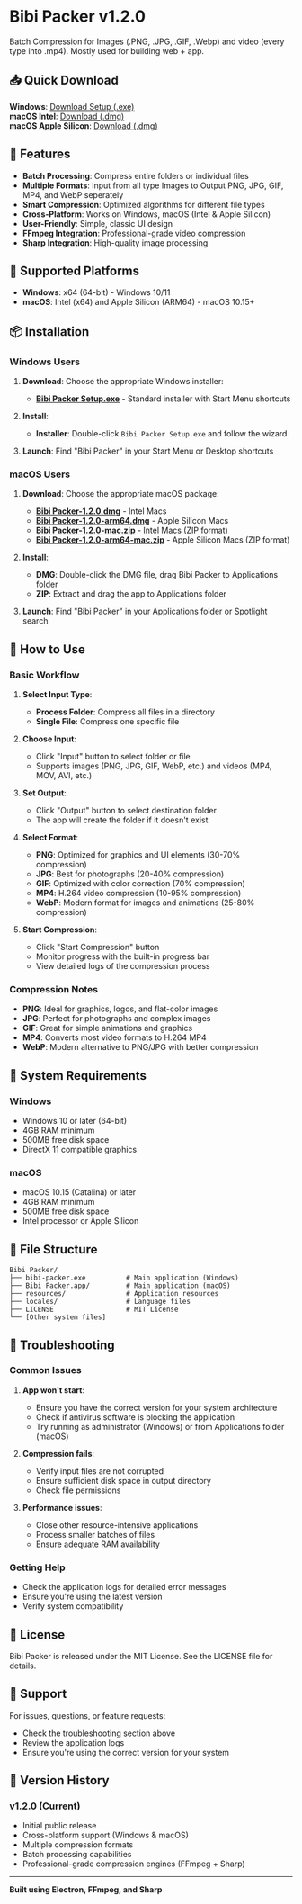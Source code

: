 # Bibi Packer v1.2.0

Batch Compression for Images (.PNG, .JPG, .GIF, .Webp) and video (every type into .mp4). Mostly used for building web + app.

## 📥 Quick Download

**Windows**: [Download Setup (.exe)](./Windows/Bibi%20Packer%20Setup.exe)  
**macOS Intel**: [Download (.dmg)](./macOS/Bibi%20Packer-1.2.0.dmg)  
**macOS Apple Silicon**: [Download (.dmg)](./macOS/Bibi%20Packer-1.2.0-arm64.dmg)

## 🚀 Features

- **Batch Processing**: Compress entire folders or individual files
- **Multiple Formats**: Input from all type Images to Output PNG, JPG, GIF, MP4, and WebP seperately
- **Smart Compression**: Optimized algorithms for different file types
- **Cross-Platform**: Works on Windows, macOS (Intel & Apple Silicon)
- **User-Friendly**: Simple, classic UI design
- **FFmpeg Integration**: Professional-grade video compression
- **Sharp Integration**: High-quality image processing

## 📱 Supported Platforms

- **Windows**: x64 (64-bit) - Windows 10/11
- **macOS**: Intel (x64) and Apple Silicon (ARM64) - macOS 10.15+

## 📦 Installation

### Windows Users

1. **Download**: Choose the appropriate Windows installer:
   - [**Bibi Packer Setup.exe**](./Windows/Bibi%20Packer%20Setup.exe) - Standard installer with Start Menu shortcuts

2. **Install**:
   - **Installer**: Double-click `Bibi Packer Setup.exe` and follow the wizard

3. **Launch**: Find "Bibi Packer" in your Start Menu or Desktop shortcuts

### macOS Users

1. **Download**: Choose the appropriate macOS package:
   - [**Bibi Packer-1.2.0.dmg**](./macOS/Bibi%20Packer-1.2.0.dmg) - Intel Macs
   - [**Bibi Packer-1.2.0-arm64.dmg**](./macOS/Bibi%20Packer-1.2.0-arm64.dmg) - Apple Silicon Macs
   - [**Bibi Packer-1.2.0-mac.zip**](./macOS/Bibi%20Packer-1.2.0-mac.zip) - Intel Macs (ZIP format)
   - [**Bibi Packer-1.2.0-arm64-mac.zip**](./macOS/Bibi%20Packer-1.2.0-arm64-mac.zip) - Apple Silicon Macs (ZIP format)

2. **Install**:
   - **DMG**: Double-click the DMG file, drag Bibi Packer to Applications folder
   - **ZIP**: Extract and drag the app to Applications folder

3. **Launch**: Find "Bibi Packer" in your Applications folder or Spotlight search

## 🎯 How to Use

### Basic Workflow

1. **Select Input Type**:
   - **Process Folder**: Compress all files in a directory
   - **Single File**: Compress one specific file

2. **Choose Input**:
   - Click "Input" button to select folder or file
   - Supports images (PNG, JPG, GIF, WebP, etc.) and videos (MP4, MOV, AVI, etc.)

3. **Set Output**:
   - Click "Output" button to select destination folder
   - The app will create the folder if it doesn't exist

4. **Select Format**:
   - **PNG**: Optimized for graphics and UI elements (30-70% compression)
   - **JPG**: Best for photographs (20-40% compression)
   - **GIF**: Optimized with color correction (70% compression)
   - **MP4**: H.264 video compression (10-95% compression)
   - **WebP**: Modern format for images and animations (25-80% compression)

5. **Start Compression**:
   - Click "Start Compression" button
   - Monitor progress with the built-in progress bar
   - View detailed logs of the compression process

### Compression Notes

- **PNG**: Ideal for graphics, logos, and flat-color images
- **JPG**: Perfect for photographs and complex images
- **GIF**: Great for simple animations and graphics
- **MP4**: Converts most video formats to H.264 MP4
- **WebP**: Modern alternative to PNG/JPG with better compression

## 🔧 System Requirements

### Windows
- Windows 10 or later (64-bit)
- 4GB RAM minimum
- 500MB free disk space
- DirectX 11 compatible graphics

### macOS
- macOS 10.15 (Catalina) or later
- 4GB RAM minimum
- 500MB free disk space
- Intel processor or Apple Silicon

## 📁 File Structure

```
Bibi Packer/
├── bibi-packer.exe          # Main application (Windows)
├── Bibi Packer.app/         # Main application (macOS)
├── resources/               # Application resources
├── locales/                 # Language files
├── LICENSE                  # MIT License
└── [Other system files]
```

## 🚨 Troubleshooting

### Common Issues

1. **App won't start**:
   - Ensure you have the correct version for your system architecture
   - Check if antivirus software is blocking the application
   - Try running as administrator (Windows) or from Applications folder (macOS)

2. **Compression fails**:
   - Verify input files are not corrupted
   - Ensure sufficient disk space in output directory
   - Check file permissions

3. **Performance issues**:
   - Close other resource-intensive applications
   - Process smaller batches of files
   - Ensure adequate RAM availability

### Getting Help

- Check the application logs for detailed error messages
- Ensure you're using the latest version
- Verify system compatibility

## 📄 License

Bibi Packer is released under the MIT License. See the LICENSE file for details.

## 🤝 Support

For issues, questions, or feature requests:
- Check the troubleshooting section above
- Review the application logs
- Ensure you're using the correct version for your system

## 🔄 Version History

### v1.2.0 (Current)
- Initial public release
- Cross-platform support (Windows & macOS)
- Multiple compression formats
- Batch processing capabilities
- Professional-grade compression engines (FFmpeg + Sharp)

---

**Built using Electron, FFmpeg, and Sharp**
